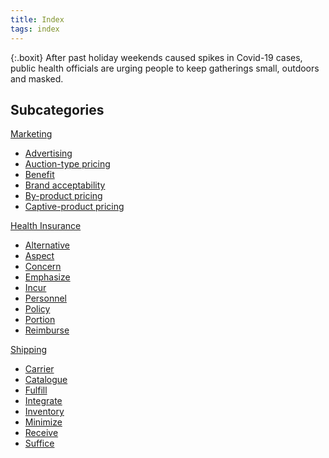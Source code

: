 ```yaml
---
title: Index
tags: index
---
```


{:.boxit}
After past holiday weekends caused spikes in Covid-19 cases, public health officials are urging people to keep gatherings small, outdoors and masked.

## Subcategories

<div class="index-container">
  <div class="index-timeline">
    <div><a href="#" class="index-title">Marketing</a>
    <div class="index a"><ul class="index ul">
<li><a href="#">Advertising</a></li>
<li><a href="#">Auction-type pricing</a></li>
<li><a href="#">Benefit</a></li>
<li><a href="#">Brand acceptability</a></li>
<li><a href="#">By-product pricing</a></li>
<li><a href="#">Captive-product pricing</a></li>
    </ul>
    </div>
    </div>
    </div>
    <div><a href="#" class="index-title">Health Insurance</a>
    <div class="index a"><ul class="index ul">
<li><a href="#">Alternative</a></li>
<li><a href="#">Aspect</a></li>
<li><a href="#">Concern</a></li>
<li><a href="#">Emphasize</a></li>
<li><a href="#">Incur</a></li>
<li><a href="#">Personnel</a></li>
<li><a href="#">Policy</a></li>
<li><a href="#">Portion</a></li>
<li><a href="#">Reimburse</a></li>
    </ul>
    </div>
    </div>
    <div><a href="#" class="index-title">Shipping</a>
    <div class="index a"><ul class="index ul">
<li><a href="#">Carrier</a></li>
<li><a href="#">Catalogue</a></li>
<li><a href="#">Fulfill</a></li>
<li><a href="#">Integrate</a></li>
<li><a href="#">Inventory</a></li>
<li><a href="#">Minimize</a></li>
<li><a href="#">Receive</a></li>
<li><a href="#">Suffice</a></li>
    </ul>
    </div>
    </div>
</div>
